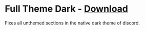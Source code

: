 # Full Theme Dark - [Download](https://betterdiscord.net/ghdl?url=https://raw.githubusercontent.com/mwittrien/BetterDiscordAddons/master/Themes/FullThemeDark/FullThemeDark.theme.css)

Fixes all unthemed sections in the native dark theme of discord.
